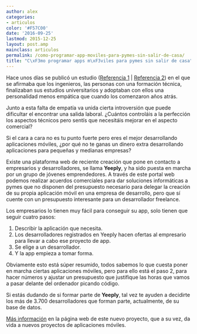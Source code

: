 ```yaml
---
author: alex
categories:
- articulos
color: '#F57C00'
date: '2016-09-25'
lastmod: 2015-12-25
layout: post.amp
mainclass: articulos
permalink: /como-programar-app-moviles-para-pymes-sin-salir-de-casa/
title: "C\xF3mo programar apps m\xF3viles para pymes sin salir de casa"
---
```


Hace unos días se publicó un estudio (<a href="http://geekytheory.com/los-ingenieros-necesitan-ser-mas-empaticos/" target="_blank">Referencia 1</a> \| <a href="http://news.rice.edu/2013/11/20/engineering-education-may-diminish-concern-for-public-welfare-issues-sociologist-says/" title="Engineering education may diminish concern for public welfare issues, sociologist says" target="_blank">Referencia 2</a>) en el que se afirmaba que los ingenieros, las personas con una formación técnica, finalizaban sus estudios universitarios y adoptaban con ellos una personalidad menos empática que cuando los comenzaron años atrás.

Junto a esta falta de empatía va unida cierta introversión que puede dificultar el encontrar una salida laboral. ¿Cuántos controláis a la perfección los aspectos técnicos pero sentís que necesitáis mejorar en el aspecto comercial?

<!--more--><!--ad-->

Si el cara a cara no es tu punto fuerte pero eres el mejor desarrollando aplicaciones móviles, ¿por qué no te ganas un dinero extra desarrollando aplicaciones para pequeñas y medianas empresas?

Existe una plataforma web de reciente creación que pone en contacto a empresarios y desarrolladores, se llama **Yeeply**, y ha sido puesta en marcha por un grupo de jóvenes emprendedores. A través de este portal web podemos realizar acuerdos comerciales para dar soluciones informáticas a pymes que no disponen del presupuesto necesario para delegar la creación de su propia aplicación móvil en una empresa de desarrollo, pero que sí cuente con un presupuesto interesante para un desarrollador freelance.

Los empresarios lo tienen muy fácil para conseguir su app, solo tienen que seguir cuatro pasos:

  1. Describir la aplicación que necesita.
  2. Los desarrolladores registrados en Yeeply hacen ofertas al empresario para llevar a cabo ese proyecto de app.
  3. Se elige a un desarrollador.
  4. Y la app empieza a tomar forma.

Obviamente esto está súper resumido, todos sabemos lo que cuesta poner en marcha ciertas aplicaciones móviles, pero para ello está el paso 2, para hacer números y ajustar un presupuesto que justifique las horas que vamos a pasar delante del ordenador picando código.

Si estás dudando de si formar parte de **Yeeply**, tal vez te ayuden a decidirte los más de 3.700 desarrolladores que forman parte, actualmente, de su base de datos.

<a href="http://yeeply.com/" title="Yeeply" target="_blank">Más información</a> en la página web de este nuevo proyecto, que a su vez, da vida a nuevos proyectos de aplicaciones móviles.